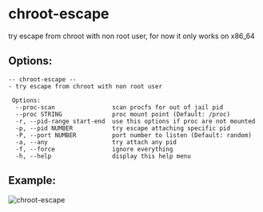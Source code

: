 # chroot-escape
try escape from chroot with non root user, for now it only works on x86_64
## Options:
```
-- chroot-escape --
- try escape from chroot with non root user

 Options:
  --proc-scan                scan procfs for out of jail pid
  --proc STRING              proc mount point (Default: /proc)
  -r, --pid-range start-end  use this options if proc are not mounted
  -p, --pid NUMBER           try escape attaching specific pid
  -P, --port NUMBER          port number to listen (Default: random)
  -a, --any                  try attach any pid
  -f, --force                ignore everything
  -h, --help                 display this help menu
```

## Example:
![chroot-escape](https://i.imgur.com/A2X36Qq.png)
